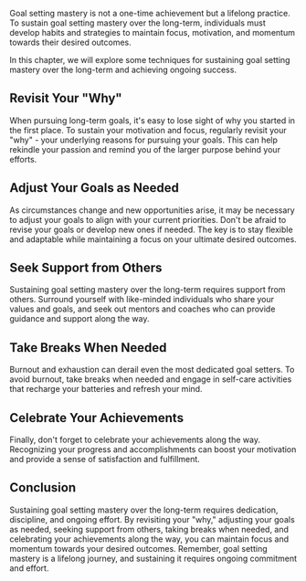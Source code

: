 
Goal setting mastery is not a one-time achievement but a lifelong practice. To sustain goal setting mastery over the long-term, individuals must develop habits and strategies to maintain focus, motivation, and momentum towards their desired outcomes.

In this chapter, we will explore some techniques for sustaining goal setting mastery over the long-term and achieving ongoing success.

Revisit Your "Why"
------------------

When pursuing long-term goals, it's easy to lose sight of why you started in the first place. To sustain your motivation and focus, regularly revisit your "why" - your underlying reasons for pursuing your goals. This can help rekindle your passion and remind you of the larger purpose behind your efforts.

Adjust Your Goals as Needed
---------------------------

As circumstances change and new opportunities arise, it may be necessary to adjust your goals to align with your current priorities. Don't be afraid to revise your goals or develop new ones if needed. The key is to stay flexible and adaptable while maintaining a focus on your ultimate desired outcomes.

Seek Support from Others
------------------------

Sustaining goal setting mastery over the long-term requires support from others. Surround yourself with like-minded individuals who share your values and goals, and seek out mentors and coaches who can provide guidance and support along the way.

Take Breaks When Needed
-----------------------

Burnout and exhaustion can derail even the most dedicated goal setters. To avoid burnout, take breaks when needed and engage in self-care activities that recharge your batteries and refresh your mind.

Celebrate Your Achievements
---------------------------

Finally, don't forget to celebrate your achievements along the way. Recognizing your progress and accomplishments can boost your motivation and provide a sense of satisfaction and fulfillment.

Conclusion
----------

Sustaining goal setting mastery over the long-term requires dedication, discipline, and ongoing effort. By revisiting your "why," adjusting your goals as needed, seeking support from others, taking breaks when needed, and celebrating your achievements along the way, you can maintain focus and momentum towards your desired outcomes. Remember, goal setting mastery is a lifelong journey, and sustaining it requires ongoing commitment and effort.
